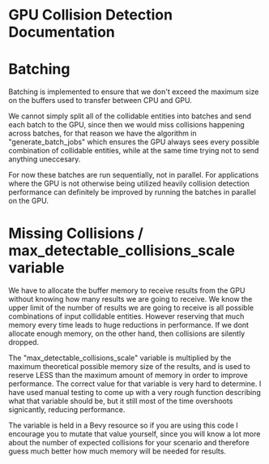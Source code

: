 # GPU Collision Detection Documentation

# Batching

Batching is implemented to ensure that we don't exceed the maximum size on the buffers used to transfer between CPU and GPU.

We cannot simply split all of the collidable entities into batches and send each batch to the GPU, since then we would miss collisions happening across batches, for that reason we have the algorithm in "generate_batch_jobs" which ensures the GPU always sees every possible combination of collidable entities, while at the same time trying not to send anything uneccesary.

For now these batches are run sequentially, not in parallel. For applications where the GPU is not otherwise being utilized heavily collision detection performance can definitely be improved by running the batches in parallel on the GPU.

# Missing Collisions / max_detectable_collisions_scale variable

We have to allocate the buffer memory to receive results from the GPU without knowing how many results we are going to receive. We know the upper limit of the number of results we are going to receive is all possible combinations of input collidable entities. However reserving that much memory every time leads to huge reductions in performance. If we dont allocate enough memory, on the other hand, then collisions are silently dropped.

The "max_detectable_collisions_scale" variable is multiplied by the maximum theoretical possible memory size of the results, and is used to reserve LESS than the maximum amount of memory in order to improve performance. The correct value for that variable is very hard to determine. I have used manual testing to come up with a very rough function describing what that variable should be, but it still most of the time overshoots signicantly, reducing performance.

The variable is held in a Bevy resource so if you are using this code I encourage you to mutate that value yourself, since you will know a lot more about the number of expected collisions for your scenario and therefore guess much better how much memory will be needed for results.
